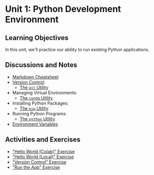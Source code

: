 # Unit 1: Python Development Environment

## Learning Objectives

In this unit, we'll practice our ability to run existing Python applications.

## Discussions and Notes

  + [Markdown Cheatsheet](https://guides.github.com/pdfs/markdown-cheatsheet-online.pdf)
  + [Version Control](/notes/software/version-control.md):
    + [The `git` Utility](/notes/clis/git.md)
  + Managing Virtual Environments:
    + [The `conda` Utility](/notes/clis/conda.md)
  + Installing Python Packages:
    + [The `pip` Utility](/notes/clis/pip.md)
  + Running Python Programs:
    + [The `python` Utility](/notes/clis/python.md)
  + [Environment Variables](/notes/environment-variables.md)

## Activities and Exercises

  + ["Hello World (Colab)" Exercise](/exercises/hello-world/colab.md)
  + ["Hello World (Local)" Exercise ](/exercises/hello-world/local.md)
  + ["Version Control" Exercise](/exercises/version-control/README.md)
  + ["Run the App" Exercise](/exercises/run-the-app/README.md)

